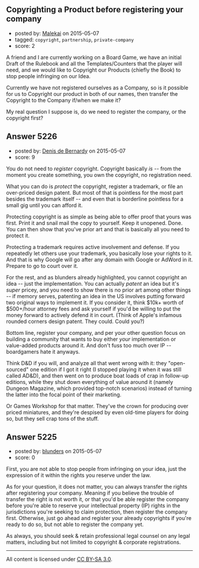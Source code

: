 ## Copyrighting a Product before registering your company

- posted by: [Malekai](https://stackexchange.com/users/5820495/malekai) on 2015-05-07
- tagged: `copyright`, `partnership`, `private-company`
- score: 2

A friend and I are currently working on a Board Game, we have an initial Draft of the Rulebook and all the Templates/Counters that the player will need, and we would like to Copyright our Products (chiefly the Book) to stop people infringing on our Idea.

Currently we have not registered ourselves as a Company, so is it possible for us to Copyright our product in both of our names, then transfer the Copyright to the Company if/when we make it?

My real question I suppose is, do we need to register the company, or the copyright first?


## Answer 5226

- posted by: [Denis de Bernardy](https://stackexchange.com/users/182468/denis-de-bernardy) on 2015-05-07
- score: 9

You do not need to *register* copyright. Copyright basically *is* -- from the moment you create something, you own the copyright, no registration need.

What you can do is *protect* the copyright, register a trademark, or file an over-priced design patent. But most of that is pointless for the most part besides the trademark itself -- and even that is borderline pointless for a small gig until you can afford it.

Protecting copyright is as simple as being able to offer proof that yours was first. Print it and snail mail the copy to yourself. Keep it unopened. Done. You can then show that you've prior art and that is basically all you need to protect it.

Protecting a trademark requires active involvement and defense. If you repeatedly let others use your trademark, you basically lose your rights to it. And that is why Google will go after any domain with Google or AdWord in it. Prepare to go to court over it.

For the rest, and as blunders already highlighted, you cannot copyright an idea -- just the implementation. You can actually *patent* an idea but it's *super* pricey, and you need to show there is no prior art among other things -- if memory serves, patenting an idea in the US involves putting forward two original ways to implement it. If you consider it, think $10k+ worth of $500+/hour attorney fees and ask yourself if you'd be willing to put the money forward to actively defend it in court. (Think of Apple's infamous rounded corners design patent. They could. Could you?)

Bottom line, register your company, and per your other question focus on building a community that wants to buy either *your* implementation or value-added products around it. And don't fuss too much over IP -- boardgamers hate it anyways.

Think D&D if you will, and analyze all that went wrong with it: they "open-sourced" one edition if I got it right (I stopped playing it when it was still called AD&D), and then went on to produce boat loads of crap in follow-up editions, while they shut down everything of value around it (namely Dungeon Magazine, which provided top-notch scenarios) instead of turning the latter into the focal point of their marketing.

Or Games Workshop for that matter. They've the crown for producing over priced miniatures, and they're despised by even old-time players for doing so, but they sell crap tons of the stuff.


## Answer 5225

- posted by: [blunders](https://stackexchange.com/users/216182/blunders) on 2015-05-07
- score: 0

First, you are not able to stop people from infringing on your idea, just the expression of it within the rights you reserve under the law.

As for your question, it does not matter, you can always transfer the rights after registering your company.  Meaning if you believe the trouble of transfer the right is not worth it, or that you'd be able register the company before you're able to reserve your intellectual property (IP) rights in the jurisdictions you're seeking to claim protection, then register the company first. Otherwise, just go ahead and register your already copyrights if you're ready to do so, but not able to register the company yet.

As always, you should seek & retain professional legal counsel on any legal matters, including but not limited to copyright & corporate registrations. 



---

All content is licensed under [CC BY-SA 3.0](https://creativecommons.org/licenses/by-sa/3.0/).
